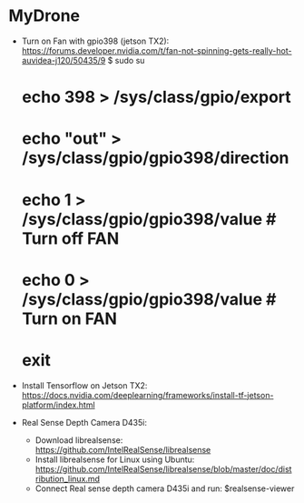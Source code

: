 # MyDrone
- Turn on Fan with gpio398 (jetson TX2): https://forums.developer.nvidia.com/t/fan-not-spinning-gets-really-hot-auvidea-j120/50435/9
	$ sudo su
	# echo 398 > /sys/class/gpio/export
	# echo "out" > /sys/class/gpio/gpio398/direction
	# echo 1 > /sys/class/gpio/gpio398/value # Turn off FAN
	# echo 0 > /sys/class/gpio/gpio398/value # Turn on FAN
	# exit

- Install Tensorflow on Jetson TX2: https://docs.nvidia.com/deeplearning/frameworks/install-tf-jetson-platform/index.html

- Real Sense Depth Camera D435i:
	+ Download librealsense: https://github.com/IntelRealSense/librealsense
	+ Install librealsense for Linux using Ubuntu: https://github.com/IntelRealSense/librealsense/blob/master/doc/distribution_linux.md
	+ Connect Real sense depth camera D435i and run: $realsense-viewer
